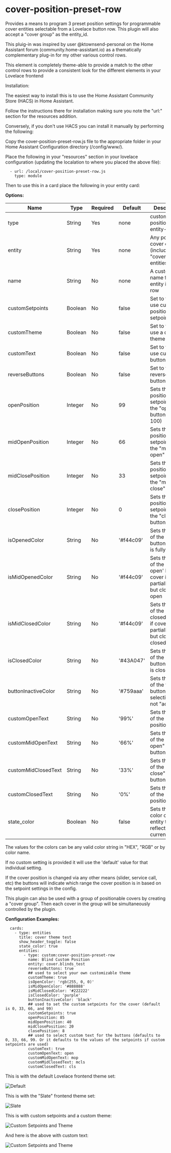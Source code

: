 # cover-position-preset-row
Provides a means to program 3 preset position settings for programmable cover entities selectable from a Lovelace button row. This plugin will also accept a "cover group" as the entity_id.

This pluig-in was inspired by user @ktownsend-personal on the Home Assistant forum (community.home-assistant.io) as a thematically complementary plug-in for my other various control rows.

This element is completely theme-able to provide a match to the other control rows to provide a consistent look for the different elements in your Lovelace frontend

Installation:

The easiest way to install this is to use the Home Assistant Community Store (HACS) in Home Assistant.

Follow the instructions there for installation making sure you note the "url:" section for the resources addition.


Conversely, if you don't use HACS you can install it manually by performing the following:

Copy the cover-position-preset-row.js file to the appropriate folder in your Home Assistant Configuration directory (/config/www/).

Place the following in your "resources" section in your lovelace configuration (updating the localation to where you placed the above file):

  ```
    - url: /local/cover-position-preset-row.js
      type: module
  ```
    
Then to use this in a card place the following in your entity card:


<b>Options:</b>

| Name | Type | Required | Default | Description |
| --- | --- | --- | --- | --- |
| type | String | Yes | none | custom:cover-position-entity-row |
| entity | String | Yes | none | Any positional cover entity_id (including "cover group" entities) |
| name | String | No | none | A custom name for the entity in the row |
| customSetpoints | Boolean | No | false | Set to true to use custom position setpoints |
| customTheme | Boolean | No | false | Set to true to use a custom theme |
| customText | Boolean | No | false | Set to true to use custom button text |
| reverseButtons | Boolean | No | false | Set to true to reverse the button order |
| openPosition | Integer | No | 99 | Sets the position setpoint for the "open" button (max 100) |
| midOpenPosition | Integer | No | 66 | Sets the position setpoint for the "mid open" button  |
| midClosePosition | Integer | No | 33 | Sets the position setpoint for the "mid close" button |
| closePosition | Integer | No | 0 | Sets the position setpoint for the "close" button (min 0)|
| isOpenedColor | String | No | '#f44c09' | Sets the color of the 'open' button if cover is fully open |
| isMidOpenedColor | String | No | '#f44c09' | Sets the color of the 'mid open' button if cover is partially open but closer to open |
| isMidClosedColor | String | No | '#f44c09' | Sets the color of the 'mid closed' button if cover is partially open but cloder to closed |
| isClosedColor | String | No | '#43A047' | Sets the color of the 'closed' button if cover is closed |
| buttonInactiveColor | String | No | '#759aaa' | Sets the color of the the buttons if that selection is not "active" |
| customOpenText | String | No | '99%' | Sets the text of the "open" position button |
| customMidOpenText | String | No | '66%' | Sets the text of the "mid open" position button |
| customMidClosedText | String | No | '33%' | Sets the text of the "mid close" position button |
| customClosedText | String | No | '0%' | Sets the text of the "close" position button |
| state_color | Boolean | No | false | Sets the icon color of the entity to reflect the current state |


The values for the colors can be any valid color string in "HEX", "RGB" or by color name.

If no custom setting is provided it will use the 'default' value for that individual setting.

If the cover position is changed via any other means (slider, service call, etc) the buttons will indicate which range the cover position is in based on the setpoint settings in the config.

This plugin can also be used with a group of positionable covers by creating a "cover group". Then each cover in the group will be simultaneously controlled by the plugin.

<b>Configuration Examples:</b>
    
  ```
    cards:
      - type: entities
        title: cover theme test
        show_header_toggle: false
        state_color: true
        entities:
          - type: custom:cover-position-preset-row
            name: Blind Custom Position
            entity: cover.blinds_test
            reverseButtons: true
            ## used to select your own customizable theme
            customTheme: true
            isOpenColor: 'rgb(255, 0, 0)'
            isMidOpenColor: '#888888'
            isMidClosedColor: '#222222'
            isClosedColor: 'purple'
            buttonInactiveColor: 'black'
            ## used to set the custom setpoints for the cover (default is 0, 33, 66, and 99)
            customSetpoints: true
            openPosition: 85
            midOpenPosition: 40
            midClosePosition: 20
            closePosition: 8
            ## used to select custom text for the buttons (defaults to 0, 33, 66, 99. Or it defaults to the values of the setpoints if custom setpoints are used)
            customText: true
            customOpenText: open
            customMidOpenText: mop
            customMidClosedText: mcls
            customClosedText: cls
  ```

This is with the default Lovelace frontend theme set:

![Default](blinds_default.jpg)


This is with the "Slate" frontend theme set:

![Slate](blinds_default_slate_theme.jpg)

This is with custom setpoints and a custom theme:

![Custom Setpoints and Theme](blinds_custom_setpoints.jpg)

And here is the above with custom text:

![Custom Setpoints and Theme](blinds_custom_text.jpg)
